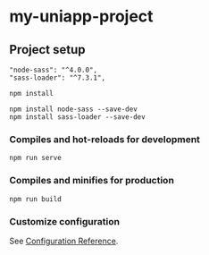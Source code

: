 <!--
 * @Author: your name
 * @Date: 2021-08-01 09:39:49
 * @LastEditTime: 2021-08-01 10:05:08
 * @LastEditors: Please set LastEditors
 * @Description: In User Settings Edit
 * @FilePath: \my-uniapp-projectXX\README.md
-->
# my-uniapp-project

## Project setup
```
"node-sass": "^4.0.0",
"sass-loader": "^7.3.1",

npm install

npm install node-sass --save-dev
npm install sass-loader --save-dev
```

### Compiles and hot-reloads for development
```
npm run serve
```

### Compiles and minifies for production
```
npm run build
```

### Customize configuration
See [Configuration Reference](https://cli.vuejs.org/config/).
